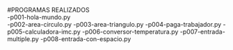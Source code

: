 #PROGRAMAS REALIZADOS  
-p001-hola-mundo.py  
-p002-area-circulo.py
-p003-area-triangulo.py
-p004-paga-trabajador.py
-p005-calculadora-imc.py
-p006-conversor-temperatura.py
-p007-entrada-multiple.py
-p008-entrada-con-espacio.py